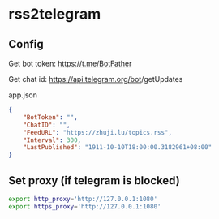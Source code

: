 # rss2telegram

## Config

Get bot token: https://t.me/BotFather

Get chat id: https://api.telegram.org/bot<token>/getUpdates

app.json
```json
{
    "BotToken": "",
    "ChatID": "",
    "FeedURL": "https://zhuji.lu/topics.rss",
    "Interval": 300,
    "LastPublished": "1911-10-10T18:00:00.3182961+08:00"
}
```

## Set proxy (if telegram is blocked)

```bash
export http_proxy='http://127.0.0.1:1080'
export https_proxy='http://127.0.0.1:1080'
```
